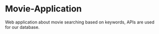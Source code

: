 # Movie-Application
Web application about movie searching based on keywords, APIs are used for our database.
